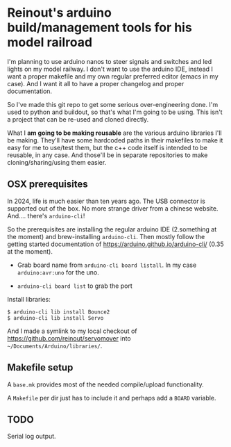 # Reinout's arduino build/management tools for his model railroad

I'm planning to use arduino nanos to steer signals and switches and led lights on my
model railway. I don't want to use the arduino IDE, instead I want a proper makefile and
my own regular preferred editor (emacs in my case). And I want it all to have a proper
changelog and proper documentation.

So I've made this git repo to get some serious over-engineering done. I'm used to python
and buildout, so that's what I'm going to be using. This isn't a project that can be
re-used and cloned directly.

What I **am going to be making reusable** are the various arduino libraries I'll be
making. They'll have some hardcoded paths in their makefiles to make it easy for me to
use/test them, but the c++ code itself is intended to be reusable, in any case. And
those'll be in separate repositories to make cloning/sharing/using them easier.


## OSX prerequisites

In 2024, life is much easier than ten years ago. The USB connector is supported out of
the box. No more strange driver from a chinese website. And.... there's `arduino-cli`!

So the prerequisites are installing the regular arduino IDE (2.something at the moment)
and brew-installing `arduino-cli`. Then mostly follow the getting started documentation
of https://arduino.github.io/arduino-cli/ (0.35 at the moment).

- Grab board name from `arduino-cli board listall`. In my case `arduino:avr:uno` for the
  uno.

- `arduino-cli board list` to grab the port

Install libraries:

    $ arduino-cli lib install Bounce2
    $ arduino-cli lib install Servo

And I made a symlink to my local checkout of https://github.com/reinout/servomover into
`~/Documents/Arduino/libraries/`.


## Makefile setup

A `base.mk` provides most of the needed compile/upload functionality.

A `Makefile` per dir just has to include it and perhaps add a `BOARD` variable.


## TODO

Serial log output.
